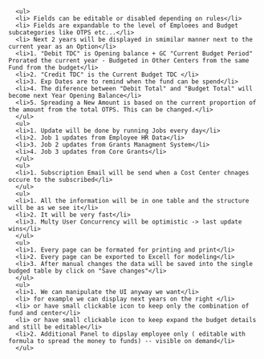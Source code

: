       <ul>
      <li> Fields can be editable or disabled depending on rules</li>
      <li> Fields are expandable to the level of Emploees and Budget subcategories like OTPS etc...</li>
      <li> Next 2 years will be displayed in smimilar manner next to the current year as an Option</li>
      <li>1. "Debit TDC" is Opening balance + GC "Current Budget Period" Prorated the current year - Budgeted in Other Centers from the same Fund from the budget</li>
      <li>2. "Credit TDC" is the Current Budget TDC </li>
      <li>3. Exp Dates are to remind when the fund can be spend</li>
      <li>4. The diference between "Debit Total" and "Budget Total" will become next Year Opening Balance</li>
      <li>5. Spreading a New Amount is based on the current proportion of the amount from the total OTPS. This can be changed.</li>
      </ul>
      <ul>
      <li>1. Update will be done by running Jobs every day</li>
      <li>2. Job 1 updates from Employee HR Data</li>
      <li>3. Job 2 updates from Grants Managment System</li>
      <li>4. Job 3 updates from Core Grants</li>
      </ul>
      <ul>
      <li>1. Subscription Email will be send when a Cost Center chnages occure to the subscribed</li>
      </ul>
      <ul>
      <li>1. All the information will be in one table and the structure will be as we see it</li>
      <li>2. It will be very fast</li>
      <li>3. Multy User Concurrency will be optimistic -> last update wins</li>
      </ul>
      <ul>
      <li>1. Every page can be formated for printing and print</li>
      <li>2. Every page can be exported to Excell for modeling</li>
      <li>3. After manual changes the data will be saved into the single budged table by click on "Save changes"</li>
      </ul>
      <ul>
      <li>1. We can manipulate the UI anyway we want</li>
      <li> for example we can display next years on the right </li>
      <li> or have small clickable icon to keep only the combination of fund and center</li>
      <li> or have small clickable icon to keep expand the budget details and still be editable</li>
      <li>2. Additional Panel to dipslay employee only ( editable with formula to spread the money to funds) -- visible on demand</li>
      </ul>
